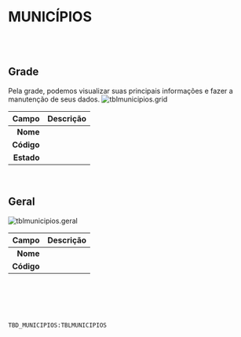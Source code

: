 # MUNICÍPIOS
<br>
<br>

## Grade
Pela grade, podemos visualizar suas principais informações e fazer a manutenção de seus dados.
![tblmunicipios.grid](https://raw.githubusercontent.com/netforcews/docs-erp/master/geral/imagens/tblmunicipios.grid.png)

Campo | Descrição
--:|---
**Nome** | 
**Código** | 
**Estado** | 
<br>

## Geral
![tblmunicipios.geral](https://raw.githubusercontent.com/netforcews/docs-erp/master/geral/imagens/tblmunicipios.geral.png)

Campo | Descrição
--:|---
**Nome** | 
**Código** | 
<br>
<br>
<br>
<br>

```TBD_MUNICIPIOS:TBLMUNICIPIOS```
